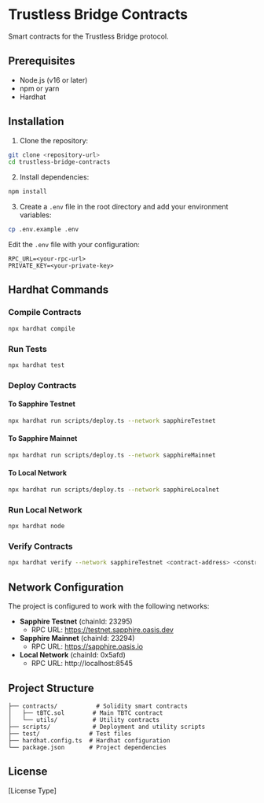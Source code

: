 # Trustless Bridge Contracts

Smart contracts for the Trustless Bridge protocol.

## Prerequisites

- Node.js (v16 or later)
- npm or yarn
- Hardhat

## Installation

1. Clone the repository:
```bash
git clone <repository-url>
cd trustless-bridge-contracts
```

2. Install dependencies:
```bash
npm install
```

3. Create a `.env` file in the root directory and add your environment variables:
```bash
cp .env.example .env
```

Edit the `.env` file with your configuration:
```
RPC_URL=<your-rpc-url>
PRIVATE_KEY=<your-private-key>
```

## Hardhat Commands

### Compile Contracts
```bash
npx hardhat compile
```

### Run Tests
```bash
npx hardhat test
```

### Deploy Contracts

#### To Sapphire Testnet
```bash
npx hardhat run scripts/deploy.ts --network sapphireTestnet
```

#### To Sapphire Mainnet
```bash
npx hardhat run scripts/deploy.ts --network sapphireMainnet
```

#### To Local Network
```bash
npx hardhat run scripts/deploy.ts --network sapphireLocalnet
```

### Run Local Network
```bash
npx hardhat node
```

### Verify Contracts
```bash
npx hardhat verify --network sapphireTestnet <contract-address> <constructor-arguments>
```

## Network Configuration

The project is configured to work with the following networks:

- **Sapphire Testnet** (chainId: 23295)
  - RPC URL: https://testnet.sapphire.oasis.dev
- **Sapphire Mainnet** (chainId: 23294)
  - RPC URL: https://sapphire.oasis.io
- **Local Network** (chainId: 0x5afd)
  - RPC URL: http://localhost:8545

## Project Structure

```
├── contracts/           # Solidity smart contracts
│   ├── tBTC.sol        # Main TBTC contract
│   └── utils/          # Utility contracts
├── scripts/            # Deployment and utility scripts
├── test/              # Test files
├── hardhat.config.ts  # Hardhat configuration
└── package.json       # Project dependencies
```

## License

[License Type]